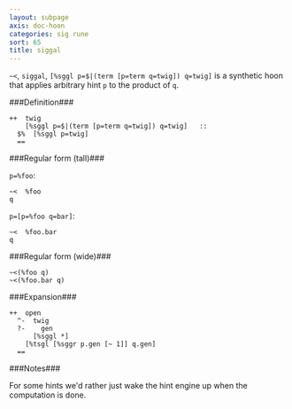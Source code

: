 ```yaml
---
layout: subpage
axis: doc-hoon
categories: sig rune
sort: 65
title: siggal
---
```




`~<`, `siggal`, `[%sggl p=$|(term [p=term q=twig]) q=twig]` is a
synthetic hoon that applies arbitrary hint `p` to the product of 
`q`.

###Definition###

    ++  twig  
        [%sggl p=$|(term [p=term q=twig]) q=twig]   ::
      $%  [%sggl p=twig]
      ==

###Regular form (tall)###
    
`p=%foo`:
  
    ~<  %foo
    q

`p=[p=%foo q=bar]`:

    ~<  %foo.bar
    q

###Regular form (wide)###

    ~<(%foo q)
    ~<(%foo.bar q)

###Expansion###
    
    ++  open
      ^-  twig
      ?-    gen
          [%sggl *]
        [%tsgl [%sggr p.gen [~ 1]] q.gen]
      ==

###Notes###

For some hints we'd rather just wake the hint engine up when the
computation is done.

